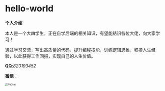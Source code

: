 # hello-world

**个人介绍**

​		本人是一个大四学生，正在自学后端的相关知识，有望能结识各位大佬，向大家学习！

​		通过学习交流，写出高质量的代码，提升编程技能，训练逻辑思维，积攒人生经验，以此获得工作回报，实现自己的人生价值。

**QQ**:*820193452*

**微信**：

<img src="\img\WeChat.jpg" alt="WeChat" style="zoom:50%;" />